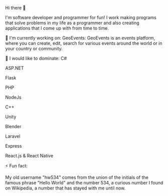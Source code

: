 Hi there 👋

I'm software developer and programmer for fun! I work making programs that solve problems in my life as a programmer and also creating applications that I come up with from time to time.


🔭 I'm currently working on:
GeoEvents: GeoEvents is an events platform, where you can create, edit, search for various events around the world or in your country or community.

🌱 I would like to dominate:
C#

ASP.NET

Flask

PHP

NodeJs

C++

Unity

Blender

Laravel

Express

React.js & React Native

⚡ Fun fact:

My old username "hw534" comes from the union of the initials of the famous phrase "Hello World" and the number 534, a curious number I found on Wikipedia, a number that has stayed with me until now.
